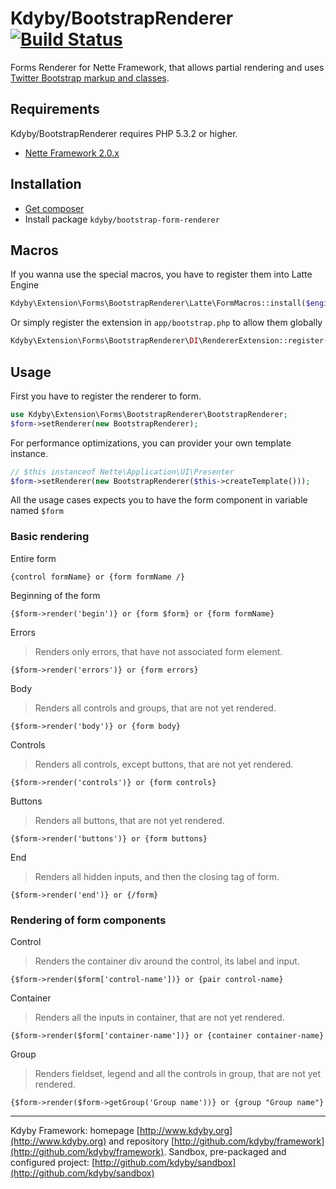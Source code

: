 # Kdyby/BootstrapRenderer [![Build Status](https://secure.travis-ci.org/Kdyby/Framework.png?branch=master)](http://travis-ci.org/Kdyby/Framework)

Forms Renderer for Nette Framework, that allows partial rendering and uses [Twitter Bootstrap markup and classes](http://twitter.github.com/bootstrap/base-css.html#forms).


## Requirements

Kdyby/BootstrapRenderer requires PHP 5.3.2 or higher.

- [Nette Framework 2.0.x](https://github.com/nette/nette)


## Installation

- [Get composer](http://getcomposer.org/doc/00-intro.md)
- Install package <code>kdyby/bootstrap-form-renderer</code>


## Macros

If you wanna use the special macros, you have to register them into Latte Engine

```php
Kdyby\Extension\Forms\BootstrapRenderer\Latte\FormMacros::install($engine->compiler);
```

Or simply register the extension in `app/bootstrap.php` to allow them globally

```php
Kdyby\Extension\Forms\BootstrapRenderer\DI\RendererExtension::register($configurator);
```


## Usage

First you have to register the renderer to form.

```php
use Kdyby\Extension\Forms\BootstrapRenderer\BootstrapRenderer;
$form->setRenderer(new BootstrapRenderer);
```

For performance optimizations, you can provider your own template instance.

```php
// $this instanceof Nette\Application\UI\Presenter
$form->setRenderer(new BootstrapRenderer($this->createTemplate()));
```

All the usage cases expects you to have the form component in variable named <code>$form</code>



### Basic rendering

Entire form

```smarty
{control formName} or {form formName /}
```

Beginning of the form

```smarty
{$form->render('begin')} or {form $form} or {form formName}
```

Errors

> Renders only errors, that have not associated form element.

```smarty
{$form->render('errors')} or {form errors}
```

Body

> Renders all controls and groups, that are not yet rendered.

```smarty
{$form->render('body')} or {form body}
```

Controls

> Renders all controls, except buttons, that are not yet rendered.

```smarty
{$form->render('controls')} or {form controls}
```

Buttons

> Renders all buttons, that are not yet rendered.

```smarty
{$form->render('buttons')} or {form buttons}
```

End

> Renders all hidden inputs, and then the closing tag of form.

```smarty
{$form->render('end')} or {/form}
```


### Rendering of form components

Control

> Renders the container div around the control, its label and input.

```smarty
{$form->render($form['control-name'])} or {pair control-name}
```

Container

> Renders all the inputs in container, that are not yet rendered.

```smarty
{$form->render($form['container-name'])} or {container container-name}
```

Group

> Renders fieldset, legend and all the controls in group, that are not yet rendered.

```smarty
{$form->render($form->getGroup('Group name'))} or {group "Group name"}
```


-----

Kdyby Framework: homepage [http://www.kdyby.org](http://www.kdyby.org) and repository [http://github.com/kdyby/framework](http://github.com/kdyby/framework).
Sandbox, pre-packaged and configured project: [http://github.com/kdyby/sandbox](http://github.com/kdyby/sandbox)
